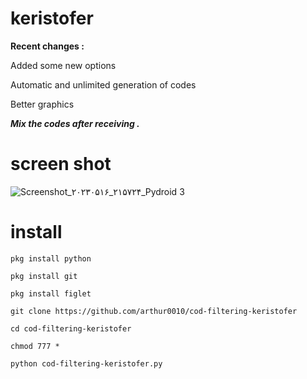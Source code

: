 # keristofer

**Recent changes :**

Added some new options
 
Automatic and unlimited generation of codes

Better graphics

***Mix the codes after receiving .***


# screen shot
![Screenshot_۲۰۲۳۰۵۱۶_۲۱۵۷۲۴_Pydroid 3](https://github.com/arthur0010/cod-filtering-keristofer/assets/94835248/48c9c629-dad4-4192-a638-660fa5559485)

# install 

`pkg install python`

`pkg install git`

`pkg install figlet`

`git clone https://github.com/arthur0010/cod-filtering-keristofer`

`cd cod-filtering-keristofer `

`chmod 777 *`

`python cod-filtering-keristofer.py`
